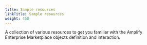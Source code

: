 ```yaml
---
title: Sample resources
linkTitle: Sample resources
weight: 450
---
```


A collection of various resources to get you familiar with the Amplify Enterprise Marketplace objects definition and interaction.